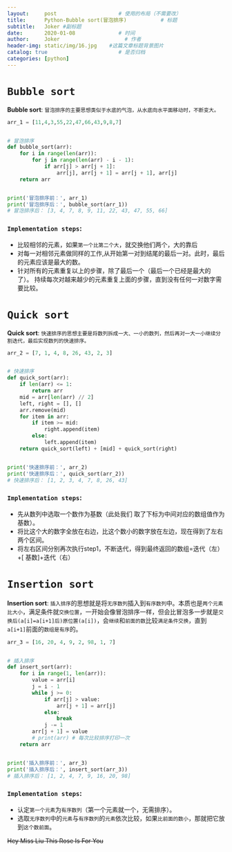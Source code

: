 ```yaml
---
layout:     post                    # 使用的布局（不需要改）
title:      Python-Bubble sort(冒泡排序)           # 标题 
subtitle:   Joker #副标题
date:       2020-01-08              # 时间
author:     Joker                     # 作者
header-img: static/img/16.jpg    #这篇文章标题背景图片
catalog: true                       # 是否归档
categories: [python]
---
```


# `Bubble sort`

**Bubble sort**: `冒泡排序的主要思想类似于水底的气泡，从水底向水平面移动时，不断变大。`

```python
arr_1 = [11,4,3,55,22,47,66,43,9,8,7]


# 冒泡排序
def bubble_sort(arr):
    for i in range(len(arr)):
        for j in range(len(arr) - i - 1):
            if arr[j] > arr[j + 1]:
                arr[j], arr[j + 1] = arr[j + 1], arr[j]
    return arr


print('冒泡排序前：', arr_1)
print('冒泡排序后：', bubble_sort(arr_1))
# 冒泡排序后： [3, 4, 7, 8, 9, 11, 22, 43, 47, 55, 66]
```

### `Implementation steps`:

   - 比较相邻的元素，如果`第一个比第二个大`，就交换他们两个，大的靠后
   - 对每一对相邻元素做同样的工作,从开始第一对到结尾的最后一对。此时，最后的元素应该是最大的数。
   - 针对所有的元素重复以上的步骤，除了最后一个（最后一个已经是最大的了）。 持续每次对越来越少的元素重复上面的步骤，直到没有任何一对数字需要比较。

# `Quick sort`

**Quick sort**: `快速排序的思想主要是将数列拆成一大、一小的数列，然后再对一大一小继续分割迭代，最后实现数列的快速排序。`

```python
arr_2 = [7, 1, 4, 8, 26, 43, 2, 3]


# 快速排序
def quick_sort(arr):
    if len(arr) <= 1:
        return arr
    mid = arr[len(arr) // 2]
    left, right = [], []
    arr.remove(mid)
    for item in arr:
        if item >= mid:
            right.append(item)
        else:
            left.append(item)
    return quick_sort(left) + [mid] + quick_sort(right)


print('快速排序前：', arr_2)
print('快速排序后：', quick_sort(arr_2))
# 快速排序后： [1, 2, 3, 4, 7, 8, 26, 43]
```

### `Implementation steps`:

   - 先从数列中选取一个数作为基数（此处我们 取了下标为中间对应的数组值作为基数）。
   - 将比这个大的数字全放在右边，比这个数小的数字放在左边，现在得到了左右两个区间。
   - 将左右区间分别再次执行step1，不断迭代，得到最终返回的数组=迭代（左）+[ 基数]+迭代（右）

# `Insertion sort`

**Insertion sort**: `插入排序`的思想就是将`无序数列`插入到`有序数列`中。本质也是`两个元素比大小`，满足条件就`交换位置`，一开始会像冒泡排序一样，但会比冒泡多一步就是`交换后(a[i]=a[i+1]后)原位置(a[i])`，会`继续`和`前面的数`比较`满足条件交换`，直到`a[i+1]`前面的`数组是有序`的。

```python
arr_3 = [16, 20, 4, 9, 2, 98, 1, 7]


# 插入排序
def insert_sort(arr):
    for i in range(1, len(arr)):
        value = arr[i]
        j = i - 1
        while j >= 0:
            if arr[j] > value:
                arr[j + 1] = arr[j]
            else:
                break
            j -= 1
        arr[j + 1] = value
        # print(arr) # 每次比较排序打印一次
    return arr


print('插入排序前：', arr_3)
print('插入排序后：', insert_sort(arr_3))
# 插入排序后： [1, 2, 4, 7, 9, 16, 20, 98]
```

### `Implementation steps`:
   - 认定`第一个元素`为`有序数列`（第一个元素就一个，无需排序）。
   - 选取`无序数列`中的`元素`与`有序数列`的`元素`依次比较，如果`比前面的数小`，那就把它放到`这个数前面`。


~~Hey Miss Liu This Rose Is For You~~